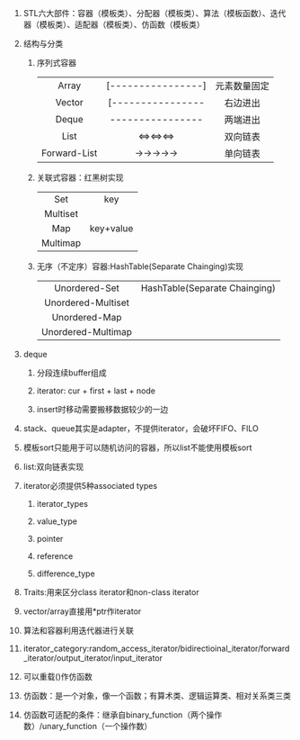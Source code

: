 1. STL六大部件：容器（模板类）、分配器（模板类）、算法（模板函数）、迭代器（模板类）、适配器（模板类）、仿函数（模板类）

2. 结构与分类

    1. 序列式容器

        ||||
        |:---:|:---:|:---:|
        |Array| [----------------] |元素数量固定|
        |Vector|[----------------|右边进出|
        |Deque|----------------|两端进出|
        |List|<=><=><=>|双向链表|
        |Forward-List|->->->->->|单向链表|
   

    2. 关联式容器：红黑树实现

        |||
        |:---:|:---:|
        |Set|key|
        |Multiset||
        |Map|key+value|
        |Multimap||

    3. 无序（不定序）容器:HashTable(Separate Chainging)实现

        |||
        |:---:|:---:|
        |Unordered-Set|HashTable(Separate Chainging)|
        |Unordered-Multiset||
        |Unordered-Map||
        |Unordered-Multimap||

3. deque

    1. 分段连续buffer组成

    2. iterator: cur + first + last + node

    3. insert时移动需要搬移数据较少的一边

4. stack、queue其实是adapter，不提供iterator，会破坏FIFO、FILO

5. 模板sort只能用于可以随机访问的容器，所以list不能使用模板sort

6. list:双向链表实现

7. iterator必须提供5种associated types
    
    1. iterator_types
    
    2. value_type
    
    3. pointer
    
    4. reference
    
    5. difference_type

8. Traits:用来区分class iterator和non-class iterator

9. vector/array直接用*ptr作iterator

10. 算法和容器利用迭代器进行关联

11. iterator_category:random_access_iterator/bidirectioinal_iterator/forward_iterator/output_iterator/input_iterator

12. 可以重载()作仿函数

13. 仿函数：是一个对象，像一个函数；有算术类、逻辑运算类、相对关系类三类

14. 仿函数可适配的条件：继承自binary_function（两个操作数）/unary_function（一个操作数）



